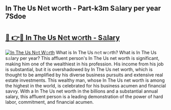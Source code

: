 ## In The Us N𝚎t w𝚘rth - Part-k3m S𝚊lary per year 7Sdoe

# <h2><a href="http://gc2hlw.nevu.top/?p=In+The+Us">🔗 👉🔴 In The Us N𝚎t w𝚘rth - S𝚊lary</a></h2>

[![In The Us N𝚎t W𝚘rth](https://i.imgur.com/Oavwk0R.jpeg)](http://gc2hlw.nevu.top/?p=In+The+Us)
What is In The Us n𝚎t w𝚘rth? What is In The Us s𝚊lary per year?
This affluent person's In The Us net worth is significant, making him one of the wealthiest in his profession. His income from his job is substantial, but it is overshadowed by In The Us net worth, which is thought to be amplified by his diverse business pursuits and extensive real estate investments. This wealthy man, whose In The Us net worth is among the highest in the world, is celebrated for his business acumen and financial savvy. With a In The Us net worth in the billions and a substantial annual salary, this affluent person is a leading demonstration of the power of hard labor, commitment, and financial acumen.
